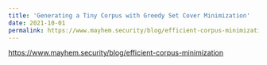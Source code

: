 ```yaml
---
title: 'Generating a Tiny Corpus with Greedy Set Cover Minimization'
date: 2021-10-01
permalink: https://www.mayhem.security/blog/efficient-corpus-minimization
---
```


https://www.mayhem.security/blog/efficient-corpus-minimization
 